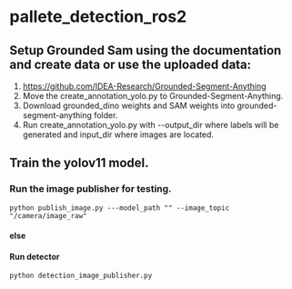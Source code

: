 # pallete_detection_ros2


## Setup Grounded Sam using the documentation and create data or use the uploaded data:
1. https://github.com/IDEA-Research/Grounded-Segment-Anything
2. Move the create_annotation_yolo.py to Grounded-Segment-Anything.
3. Download grounded_dino weights and SAM weights into grounded-segment-anything folder. 
4. Run create_annotation_yolo.py with --output_dir where labels will be generated and input_dir where images are located. 

## Train the yolov11 model. 

### Run the image publisher for testing.
```
python publish_image.py ---model_path "" --image_topic "/camera/image_raw"
```

#### else

#### Run detector

```
python detection_image_publisher.py
```
